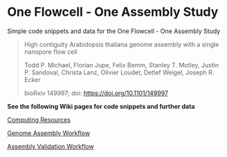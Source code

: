# One Flowcell - One Assembly Study

Simple code snippets and data for the One Flowcell - One Assembly Study

>High contiguity Arabidopsis thaliana genome assembly with a single nanopore flow cell
>
>Todd P. Michael, Florian Jupe, Felix Bemm, Stanley T. Motley, Justin P. Sandoval, Christa Lanz, Olivier Loudet, Detlef Weigel, Joseph R. Ecker
>
>bioRxiv 149997; doi: https://doi.org/10.1101/149997

**See the following Wiki pages for code snippets and further data**

[Computing Resources](https://github.com/fbemm/onefc-oneasm/wiki/Computing-Resources)

[Genome Assembly Workflow](https://github.com/fbemm/onefc-oneasm/wiki/Genome-Assembly)

[Assembly Validation Workflow](https://github.com/fbemm/onefc-oneasm/wiki/Assembly-Validation)
